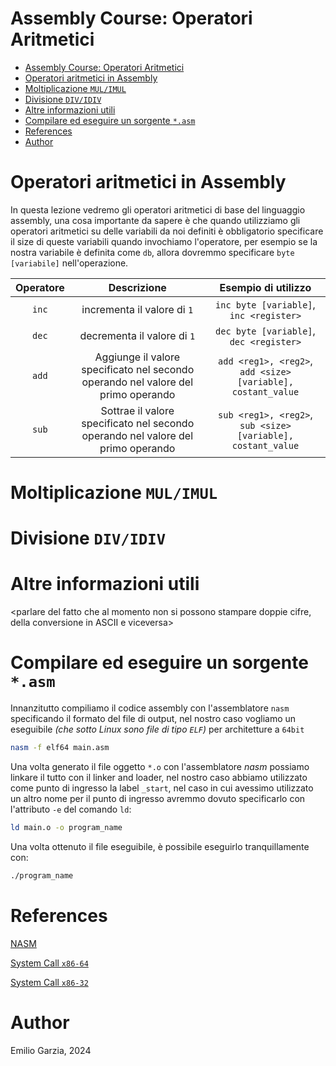 # Assembly Course: Operatori Aritmetici


- [Assembly Course: Operatori Aritmetici](#assembly-course-operatori-aritmetici)
- [Operatori aritmetici in Assembly](#operatori-aritmetici-in-assembly)
- [Moltiplicazione `MUL/IMUL`](#moltiplicazione-mulimul)
- [Divisione `DIV/IDIV`](#divisione-dividiv)
- [Altre informazioni utili](#altre-informazioni-utili)
- [Compilare ed eseguire un sorgente `*.asm`](#compilare-ed-eseguire-un-sorgente-asm)
- [References](#references)
- [Author](#author)

# Operatori aritmetici in Assembly

In questa lezione vedremo gli operatori aritmetici di base del linguaggio assembly, una cosa importante da sapere è che quando utilizziamo gli operatori aritmetici su delle variabili da noi definiti è obbligatorio specificare il size di queste variabili quando invochiamo l'operatore, per esempio se la nostra variabile è definita come `db`, allora dovremmo specificare `byte [variabile]` nell'operazione.

| Operatore | Descrizione | Esempio di utilizzo |
|:-:|:-:|:-:|
| `inc` | incrementa il valore di `1` | `inc byte [variable]`, `inc <register>` |
| `dec` | decrementa il valore di `1` | `dec byte [variable]`, `dec <register>` |
| `add` | Aggiunge il valore specificato nel secondo operando nel valore del primo operando | `add <reg1>, <reg2>`, `add <size> [variable], costant_value` |
| `sub` | Sottrae il valore specificato nel secondo operando nel valore del primo operando | `sub <reg1>, <reg2>`, `sub <size> [variable], costant_value` |

# Moltiplicazione `MUL/IMUL`

# Divisione `DIV/IDIV`

# Altre informazioni utili

<parlare del fatto che al momento non si possono stampare doppie cifre, della conversione in ASCII e viceversa>

# Compilare ed eseguire un sorgente `*.asm`

Innanzitutto compiliamo il codice assembly con l'assemblatore `nasm` specificando il formato del file di output, nel nostro caso vogliamo un eseguibile *(che sotto Linux sono file di tipo `ELF`)* per architetture a `64bit`

```bash
nasm -f elf64 main.asm
```

Una volta generato il file oggetto `*.o` con l'assemblatore *nasm* possiamo linkare il tutto con il linker and loader, nel nostro caso abbiamo utilizzato come punto di ingresso la label `_start`, nel caso in cui avessimo utilizzato un altro nome per il punto di ingresso avremmo dovuto specificarlo con l'attributo `-e` del comando `ld`:

```bash
ld main.o -o program_name
```

Una volta ottenuto il file eseguibile, è possibile eseguirlo tranquillamente con:

```bash
./program_name
```
# References

[NASM](https://www.nasm.us/)

[System Call `x86-64`](https://blog.rchapman.org/posts/Linux_System_Call_Table_for_x86_64/)

[System Call `x86-32`](https://www.tutorialspoint.com/assembly_programming/assembly_system_calls.htm)

# Author

Emilio Garzia, 2024